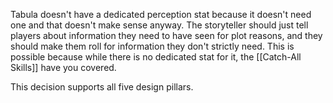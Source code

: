 Tabula doesn't have a dedicated perception stat because it doesn't need one and that doesn't make sense anyway. The storyteller should just tell players about information they need to have seen for plot reasons, and they should make them roll for information they don't strictly need. This is possible because while there is no dedicated stat for it, the [[Catch-All Skills]] have you covered.

This decision supports all five design pillars.
